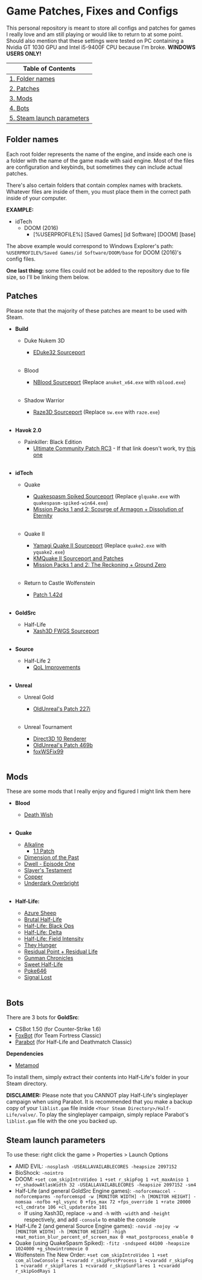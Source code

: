 # Game Patches, Fixes and Configs
This personal repository is meant to store all configs and patches for games I really love and am still playing or would like to return to at some point. Should also mention that these settings were tested on PC containing a Nvidia GT 1030 GPU and Intel i5-9400F CPU because I'm broke. **WINDOWS USERS ONLY!**

| Table of Contents 										|
|-----------------------------------------------------------|
| [1. Folder names](#folder-names) 							|
| [2. Patches](#patches) 									|
| [3. Mods](#mods) 											|
| [4. Bots](#bots) 											|
| [5. Steam launch parameters](#steam-launch-parameters)	|

## Folder names
Each root folder represents the name of the engine, and inside each one is a folder with the name of the game made with said engine. Most of the files are configuration and keybinds, but sometimes they can include actual patches.

There's also certain folders that contain complex names with brackets. Whatever files are inside of them, you must place them in the correct path inside of your computer.

**EXAMPLE:**
* idTech
	* DOOM (2016)
		* [%USERPROFILE%] [Saved Games] [id Software] [DOOM] [base]

The above example would correspond to Windows Explorer's path: `%USERPROFILE%/Saved Games/id Software/DOOM/base` for DOOM (2016)'s config files.

**One last thing:** some files could not be added to the repository due to file size, so I'll be linking them below.

## Patches
Please note that the majority of these patches are meant to be used with Steam.

* **Build**
	* Duke Nukem 3D
		* [EDuke32 Sourceport](https://www.eduke32.com/)
	<br/><br/>

	* Blood
		* [NBlood Sourceport](https://github.com/nukeykt/NBlood/) (Replace `anuket_x64.exe` with `nblood.exe`)
	<br/><br/>

	* Shadow Warrior
		* [Raze3D Sourceport](https://github.com/coelckers/Raze) (Replace `sw.exe` with `raze.exe`)
	<br/><br/>

* **Havok 2.0**
	* Painkiller: Black Edition
		* [Ultimate Community Patch RC3](https://drive.google.com/drive/u/0/folders/1cGoS4fiQLHw3v-EVVFcIoEDOb27SQgu6) - If that link doesn't work, try [this one](https://steamcommunity.com/sharedfiles/filedetails/?id=1789104850)
	<br/><br/>

* **idTech**
	* Quake
		* [Quakespasm Spiked Sourceport](https://triptohell.info/moodles/qss/) (Replace `glquake.exe` with `quakespasm-spiked-win64.exe`)
		* [Mission Packs 1 and 2: Scourge of Armagon + Dissolution of Eternity](https://drive.google.com/drive/u/0/folders/1REJwcdmbCA2CsaiFaBe4syKKPF9Lx8ji)
		<br/><br/>

	* Quake II
		* [Yamagi Quake II Sourceport](https://www.yamagi.org/quake2/) (Replace `quake2.exe` with `yquake2.exe`)
		* [KMQuake II Sourceport and Patches](http://www.markshan.com/knightmare/)
		* [Mission Packs 1 and 2: The Reckoning + Ground Zero](https://drive.google.com/drive/u/0/folders/12rMNDkdzS7j3xO1osFP4Nl80-PjFvYzW)
		<br/><br/>

	* Return to Castle Wolfenstein
		* [Patch 1.42d](http://kmq2.toastednet.org/downloads/rtcw-sp-1.42d-win32-bin.zip)
		<br/><br/>

* **GoldSrc**
	* Half-Life
		* [Xash3D FWGS Sourceport](https://github.com/FWGS/xash3d-fwgs/)
		<br/><br/>

* **Source**
	* Half-Life 2
		* [QoL Improvements](https://drive.google.com/drive/u/0/folders/1QIhGnVIUntIBv5rkHvFDgDTcuYnwyowK)
	<br/><br/>

* **Unreal**
	* Unreal Gold
		* [OldUnreal's Patch 227i](https://www.oldunreal.com/downloads/unreal/oldunreal-patches/)
	<br/><br/>

	* Unreal Tournament
		* [Direct3D 10 Renderer](http://kentie.net/article/d3d10drv/)
		* [OldUnreal's Patch 469b](https://github.com/OldUnreal/UnrealTournamentPatches/releases/tag/v469b)
		* [foxWSFix99](https://github.com/alexstrout/foxWSFix-UT99)
	<br/><br/>

## Mods
These are some mods that I really enjoy and figured I might link them here

* **Blood**
	* [Death Wish](https://www.moddb.com/mods/death-wish-for-blood)
	<br/><br/>

* **Quake**
	* [Alkaline](https://www.quaddicted.com/reviews/alkaline.html)
		* [1.1 Patch](https://www.quaddicted.com/reviews/alkaline1.1.html)
	* [Dimension of the Past](https://www.quaddicted.com/reviews/dopa.html)
	* [Dwell - Episode One](https://www.quaddicted.com/forum/viewtopic.php?id=781)
	* [Slayer's Testament](https://www.moddb.com/mods/slayers-testament)
	* [Copper](http://lunaran.com/copper/)
	* [Underdark Overbright](https://www.quaddicted.com/reviews/udob_v1_1.html)
	<br/><br/>

* **Half-Life:**
	* [Azure Sheep](https://www.moddb.com/mods/azure-sheep)
	* [Brutal Half-Life](https://www.moddb.com/mods/brutal-half-life)
	* [Half-Life: Black Ops](https://www.moddb.com/mods/black-ops)
	* [Half-Life: Delta](https://www.moddb.com/mods/half-life-delta)
	* [Half-Life: Field Intensity](https://www.moddb.com/mods/field-intensity)
	* [They Hunger](https://www.moddb.com/mods/they-hunger)
	* [Residual Point + Residual Life](https://www.runthinkshootlive.com/posts/residual-life/)
	* [Gunman Chronicles](https://www.moddb.com/games/gunman-chronicles)
	* [Sweet Half-Life](https://www.moddb.com/mods/sweet-half-life)
	* [Poke646](https://www.moddb.com/mods/poke646-anniversary-edition)
	* [Signal Lost](https://www.moddb.com/mods/signal-lost)
	<br/><br/>

## Bots
There are 3 bots for **GoldSrc**:
* CSBot 1.50 (for Counter-Strike 1.6)
* [FoxBot](https://github.com/APGRoboCop/foxbot) (for Team Fortress Classic)
* [Parabot](https://github.com/nekonomicon/Parabot/) (for Half-Life and Deathmatch Classic)

**Dependencies**
* [Metamod](http://metamod.org)

To install them, simply extract their contents into Half-Life's folder in your Steam directory.

**DISCLAIMER:** Please note that you CANNOT play Half-Life's singleplayer campaign when using Parabot. It is recommended that you make a backup copy of your `liblist.gam` file inside `<Your Steam Directory>/Half-Life/valve/`. To play the singleplayer campaign, simply replace Parabot's `liblist.gam` file with the one you backed up.

## Steam launch parameters
To use these: right click the game > Properties > Launch Options

- AMID EVIL: `-nosplash -USEALLAVAILABLECORES -heapsize 2097152`
- BioShock: `-nointro`
- DOOM: `+set com_skipIntroVideo 1 +set r_skipFog 1 +vt_maxAniso 1 +r_shadowAtlasWidth 32 -USEALLAVAILABLECORES -heapsize 2097152 -sm4`
- Half-Life (and general GoldSrc Engine games): `-noforcemaccel -noforcemparms -noforcemspd -w [MONITOR WIDTH] -h [MONITOR HEIGHT] -nomsaa -nofbo +gl_vsync 0 +fps_max 72 +fps_override 1 +rate 20000 +cl_cmdrate 106 +cl_updaterate 101`
	- If using Xash3D, replace `-w` and `-h` with `-width` and `-height` respectively, and add `-console` to enable the console
- Half-Life 2 (and general Source Engine games): `-novid -nojoy -w [MONITOR WIDTH] -h [MONITOR HEIGHT] -high +mat_motion_blur_percent_of_screen_max 0 +mat_postprocess_enable 0`
- Quake (using QuakeSpasm Spiked): `-fitz -sndspeed 44100 -heapsize 1024000 +g_showintromovie 0`
- Wolfenstein The New Order: `+set com_skipIntroVideo 1 +set com_allowConsole 1 +cvaradd r_skipPostProcess 1 +cvaradd r_skipFog 1 +cvaradd r_skipFlares 1 +cvaradd r_skipSunFlares 1 +cvaradd r_skipGodRays 1`